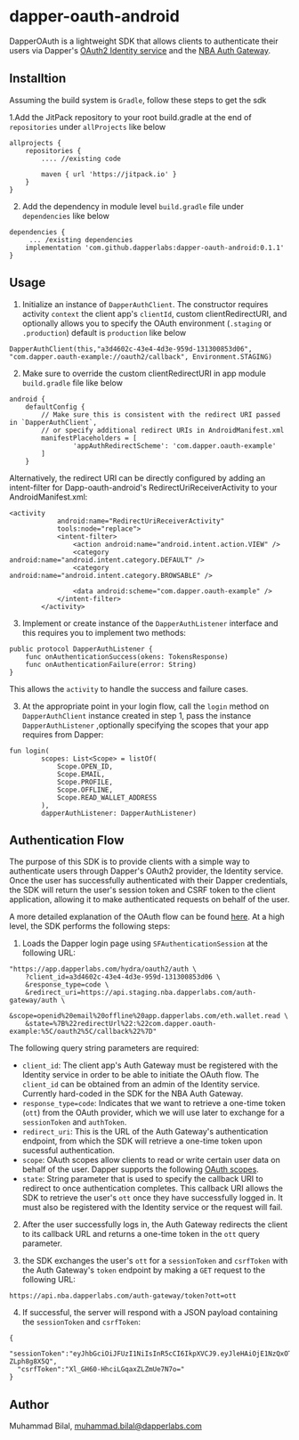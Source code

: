 # dapper-oauth-android
DapperOAuth is a lightweight SDK that allows clients to authenticate their users via Dapper's [OAuth2 Identity service](https://www.notion.so/dapperlabs/identity-api-b017d5851e5b4839b33f9dfb02278c2b) and the [NBA Auth Gateway]((https://www.notion.so/dapperlabs/NBA-Auth-Gateway-f0a4d607c9174edb99a2b0574d8bbf9a)).

## Installtion

Assuming the build system is `Gradle`, follow these steps to get the sdk

1.Add the JitPack repository to your root build.gradle at the end of `repositories` under `allProjects` like below

```
allprojects {
    repositories {
        .... //existing code

        maven { url 'https://jitpack.io' }
    }
}
```

2. Add the dependency in module level `build.gradle` file under `dependencies` like below
```
dependencies {
     ... /existing dependencies
    implementation 'com.github.dapperlabs:dapper-oauth-android:0.1.1'
}
```

## Usage

1. Initialize an instance of `DapperAuthClient`. The constructor requires activity `context` the client app's `clientId`, custom clientRedirectURI, and optionally allows you to specify the OAuth environment (`.staging` or `.production`) default is `production` like below

```
DapperAuthClient(this,"a3d4602c-43e4-4d3e-959d-131300853d06", "com.dapper.oauth-example://oauth2/callback", Environment.STAGING)
```

2. Make sure to override the custom clientRedirectURI in app module `build.gradle` file like below
```
android {
    defaultConfig {
        // Make sure this is consistent with the redirect URI passed in `DapperAuthClient`,
        // or specify additional redirect URIs in AndroidManifest.xml
        manifestPlaceholders = [
                'appAuthRedirectScheme': 'com.dapper.oauth-example'
        ]
    }
```
Alternatively, the redirect URI can be directly configured by adding an intent-filter for Dapp-oauth-android's RedirectUriReceiverActivity to your AndroidManifest.xml:

```
<activity
            android:name="RedirectUriReceiverActivity"
            tools:node="replace">
            <intent-filter>
                <action android:name="android.intent.action.VIEW" />
                <category android:name="android.intent.category.DEFAULT" />
                <category android:name="android.intent.category.BROWSABLE" />

                <data android:scheme="com.dapper.oauth-example" />
            </intent-filter>
        </activity>
```

3. Implement or create instance of the `DapperAuthListener` interface and this requires you to implement two methods: 

```
public protocol DapperAuthListener {
    func onAuthenticationSuccess(okens: TokensResponse)
    func onAuthenticationFailure(error: String)
}
```

This allows the `activity` to handle the success and failure cases.

3. At the appropriate point in your login flow, call the `login` method on `DapperAuthClient` instance created in step 1, pass the instance `DapperAuthListener` ,optionally  specifying the scopes that your app requires from Dapper:


```
fun login(
        scopes: List<Scope> = listOf(
            Scope.OPEN_ID,
            Scope.EMAIL,
            Scope.PROFILE,
            Scope.OFFLINE,
            Scope.READ_WALLET_ADDRESS
        ),
        dapperAuthListener: DapperAuthListener)

```

## Authentication Flow

The purpose of this SDK is to provide clients with a simple way to authenticate users through Dapper's OAuth2 provider, the Identity service. Once the user has successfully authenticated with their Dapper credentials, the SDK will return the user's session token and CSRF token to the client application, allowing it to make authenticated requests on behalf of the user.


A more detailed explanation of the OAuth flow can be found [here](https://www.notion.so/dapperlabs/NBA-Auth-Gateway-f0a4d607c9174edb99a2b0574d8bbf9a). At a high level, the SDK performs the following steps:   

1. Loads the Dapper login page using `SFAuthenticationSession` at the following URL:

```
"https://app.dapperlabs.com/hydra/oauth2/auth \
	?client_id=a3d4602c-43e4-4d3e-959d-131300853d06 \
	&response_type=code \
	&redirect_uri=https://api.staging.nba.dapperlabs.com/auth-gateway/auth \
	&scope=openid%20email%20offline%20app.dapperlabs.com/eth.wallet.read \
	&state=%7B%22redirectUrl%22:%22com.dapper.oauth-example:%5C/oauth2%5C/callback%22%7D"

```

The following query string parameters are required:

- `client_id`: The client app's Auth Gateway must be registered with the Identity service in order to be able to initiate the OAuth flow. The `client_id` can be obtained from an admin of the Identity service. Currently hard-coded in the SDK for the NBA Auth Gateway.
- `response_type=code`: Indicates that we want to retrieve a one-time token (`ott`) from the OAuth provider, which we will use later to exchange for a `sessionToken` and `authToken`.
- `redirect_uri`: This is the URL of the Auth Gateway's authentication endpoint, from which the SDK will retrieve a one-time token upon sucessful authentication.
- `scope`: OAuth scopes allow clients to read or write certain user data on behalf of the user. Dapper supports the following [OAuth scopes](https://www.notion.so/dapperlabs/OAuth-Scopes-26a7ac80291f42a6aa58e42820d12b3e).
- `state`: String parameter that is used to specify the callback URI to redirect to once authentication completes. This callback URI allows the SDK to retrieve the user's `ott` once they have successfully logged in. It must also be registered with the Identity service or the request will fail.

2. After the user successfully logs in, the Auth Gateway redirects the client to its callback URL and returns a one-time token in the `ott` query parameter.

3. the SDK exchanges the user's `ott` for a `sessionToken` and `csrfToken` with the Auth Gateway's `token` endpoint by making a `GET` request to the following URL:

```
https://api.nba.dapperlabs.com/auth-gateway/token?ott=ott
```

4. If successful, the server will respond with a JSON payload containing the `sessionToken` and `csrfToken`:

```
{
  "sessionToken":"eyJhbGciOiJFUzI1NiIsInR5cCI6IkpXVCJ9.eyJleHAiOjE1NzQxOTQ3NzUsImlhdCI6MTU3MTc3NTU3NSwiaXNzIjoibmJhLWF1dGgtZ2F0ZXdheSIsInN1YiI6ImZiZjc3ZGE0LWRmZDMtNGFiZS04ZDgyLTFjNmEzZjgxNjUzZSJ9.I5cRMWD2T90vggHcYN9NO2lpKPDeFhB0VQlCFOcxkXAqOzX_IUZt4YwO9dpUKJGRMJEBCBQesuk-ZLph8g8X5Q",
  "csrfToken":"Xl_GH60-HhciLGqaxZLZmUe7N7o="
}
```

## Author

Muhammad Bilal, muhammad.bilal@dapperlabs.com

